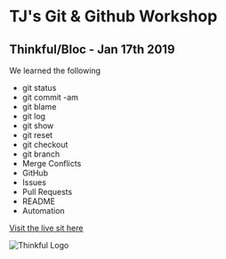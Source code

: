 # TJ's Git & Github Workshop
## Thinkful/Bloc - Jan 17th 2019

We learned the following
- git status
- git commit -am
- git blame
- git log
- git show
- git reset
- git checkout
- git branch
- Merge Conflicts
- GitHub
- Issues
- Pull Requests
- README
- Automation

[Visit the live sit here](https://tjstalcup.github.io/gitandgithub-jan172019/)

![Thinkful Logo](https://tf-assets-prod.s3.amazonaws.com/splash/press/thinkful_logo_black.png)